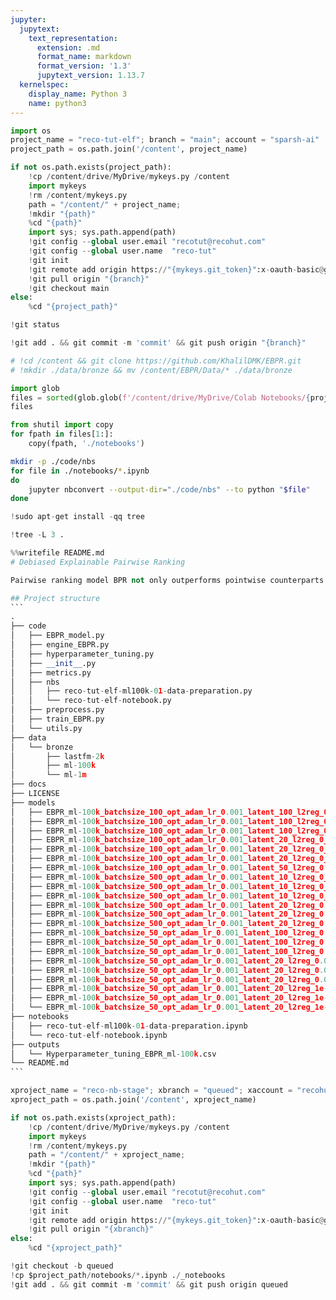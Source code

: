 ```yaml
---
jupyter:
  jupytext:
    text_representation:
      extension: .md
      format_name: markdown
      format_version: '1.3'
      jupytext_version: 1.13.7
  kernelspec:
    display_name: Python 3
    name: python3
---
```


```python id="xolR7gYoJCEb" executionInfo={"status": "ok", "timestamp": 1628951003710, "user_tz": -330, "elapsed": 467, "user": {"displayName": "Sparsh Agarwal", "photoUrl": "", "userId": "13037694610922482904"}}
import os
project_name = "reco-tut-elf"; branch = "main"; account = "sparsh-ai"
project_path = os.path.join('/content', project_name)
```

```python colab={"base_uri": "https://localhost:8080/"} id="Yq6V2furI-Qf" executionInfo={"status": "ok", "timestamp": 1628951009879, "user_tz": -330, "elapsed": 5650, "user": {"displayName": "Sparsh Agarwal", "photoUrl": "", "userId": "13037694610922482904"}} outputId="125d3a45-af8c-48c9-99fe-81c80a370c43"
if not os.path.exists(project_path):
    !cp /content/drive/MyDrive/mykeys.py /content
    import mykeys
    !rm /content/mykeys.py
    path = "/content/" + project_name; 
    !mkdir "{path}"
    %cd "{path}"
    import sys; sys.path.append(path)
    !git config --global user.email "recotut@recohut.com"
    !git config --global user.name  "reco-tut"
    !git init
    !git remote add origin https://"{mykeys.git_token}":x-oauth-basic@github.com/"{account}"/"{project_name}".git
    !git pull origin "{branch}"
    !git checkout main
else:
    %cd "{project_path}"
```

```python colab={"base_uri": "https://localhost:8080/"} id="lRc_TZM6I-Ql" executionInfo={"status": "ok", "timestamp": 1628951116442, "user_tz": -330, "elapsed": 498, "user": {"displayName": "Sparsh Agarwal", "photoUrl": "", "userId": "13037694610922482904"}} outputId="7a02864f-1d8d-499f-ef67-4378da543774"
!git status
```

```python colab={"base_uri": "https://localhost:8080/"} id="PW8XIzLQI-Qm" executionInfo={"status": "ok", "timestamp": 1628951121888, "user_tz": -330, "elapsed": 1198, "user": {"displayName": "Sparsh Agarwal", "photoUrl": "", "userId": "13037694610922482904"}} outputId="ea188a6f-637b-49db-8d26-542cadad1223"
!git add . && git commit -m 'commit' && git push origin "{branch}"
```

```python id="sdD-8ZiRJSG-"
# !cd /content && git clone https://github.com/KhalilDMK/EBPR.git
# !mkdir ./data/bronze && mv /content/EBPR/Data/* ./data/bronze
```

```python id="pjDBBUbYI-Qo" colab={"base_uri": "https://localhost:8080/"} executionInfo={"status": "ok", "timestamp": 1628951028054, "user_tz": -330, "elapsed": 444, "user": {"displayName": "Sparsh Agarwal", "photoUrl": "", "userId": "13037694610922482904"}} outputId="c6cb2413-2534-4192-d765-873ed666c2d7"
import glob
files = sorted(glob.glob(f'/content/drive/MyDrive/Colab Notebooks/{project_name}*.ipynb'))
files
```

```python id="swdfCgeII-Qp" executionInfo={"status": "ok", "timestamp": 1628951035288, "user_tz": -330, "elapsed": 689, "user": {"displayName": "Sparsh Agarwal", "photoUrl": "", "userId": "13037694610922482904"}}
from shutil import copy
for fpath in files[1:]:
    copy(fpath, './notebooks')
```

```sh colab={"base_uri": "https://localhost:8080/"} id="BRQFlohOC4NF" executionInfo={"status": "ok", "timestamp": 1628951048471, "user_tz": -330, "elapsed": 11283, "user": {"displayName": "Sparsh Agarwal", "photoUrl": "", "userId": "13037694610922482904"}} outputId="1f60a7be-fa42-43a8-db9e-1b8d00058470"
mkdir -p ./code/nbs
for file in ./notebooks/*.ipynb
do
    jupyter nbconvert --output-dir="./code/nbs" --to python "$file"
done
```

```python colab={"base_uri": "https://localhost:8080/"} id="l1vbJbECC4NG" executionInfo={"status": "ok", "timestamp": 1628951058572, "user_tz": -330, "elapsed": 10121, "user": {"displayName": "Sparsh Agarwal", "photoUrl": "", "userId": "13037694610922482904"}} outputId="12ad9815-54b7-43a4-c3ac-82262f5d4ca2"
!sudo apt-get install -qq tree
```

```python colab={"base_uri": "https://localhost:8080/"} id="4m4vd_w4C4NG" executionInfo={"status": "ok", "timestamp": 1628951058573, "user_tz": -330, "elapsed": 25, "user": {"displayName": "Sparsh Agarwal", "photoUrl": "", "userId": "13037694610922482904"}} outputId="8458d9ff-2141-45c1-d940-41d3640f0599"
!tree -L 3 .
```

````python colab={"base_uri": "https://localhost:8080/"} id="QIW4Rm6dC4NG" executionInfo={"status": "ok", "timestamp": 1628951110614, "user_tz": -330, "elapsed": 627, "user": {"displayName": "Sparsh Agarwal", "photoUrl": "", "userId": "13037694610922482904"}} outputId="c0cc5080-bdf0-4adb-a8f1-160ba4792b84"
%%writefile README.md
# Debiased Explainable Pairwise Ranking

Pairwise ranking model BPR not only outperforms pointwise counterparts but also able to handle implicit feedback. But it is a black-box model and vulnerable to exposure bias. This exposure bias usually translates into an unfairness against the least popular items because they risk being under-exposed by the recommender system. **One approach to address this problem is to use EBPR (Explainable BPR) loss function.**

## Project structure
```
.
├── code
│   ├── EBPR_model.py
│   ├── engine_EBPR.py
│   ├── hyperparameter_tuning.py
│   ├── __init__.py
│   ├── metrics.py
│   ├── nbs
│   │   ├── reco-tut-elf-ml100k-01-data-preparation.py
│   │   └── reco-tut-elf-notebook.py
│   ├── preprocess.py
│   ├── train_EBPR.py
│   └── utils.py
├── data
│   └── bronze
│       ├── lastfm-2k
│       ├── ml-100k
│       └── ml-1m
├── docs
├── LICENSE
├── models
│   ├── EBPR_ml-100k_batchsize_100_opt_adam_lr_0.001_latent_100_l2reg_0_Epoch31_NDCG@10_0.4173_HR@10_0.6946_MEP@10_0.9274_WMEP@10_0.3581_Avg_Pop@10_0.4685_EFD@10_1.2144_Avg_Pair_Sim@10_0.2616.model
│   ├── EBPR_ml-100k_batchsize_100_opt_adam_lr_0.001_latent_100_l2reg_0_Epoch35_NDCG@10_0.4222_HR@10_0.6946_MEP@10_0.9244_WMEP@10_0.3534_Avg_Pop@10_0.4667_EFD@10_1.2195_Avg_Pair_Sim@10_0.2609.model
│   ├── EBPR_ml-100k_batchsize_100_opt_adam_lr_0.001_latent_100_l2reg_0_Epoch48_NDCG@10_0.4130_HR@10_0.6925_MEP@10_0.9176_WMEP@10_0.3472_Avg_Pop@10_0.4662_EFD@10_1.2205_Avg_Pair_Sim@10_0.2588.model
│   ├── EBPR_ml-100k_batchsize_100_opt_adam_lr_0.001_latent_20_l2reg_0_Epoch42_NDCG@10_0.3980_HR@10_0.6713_MEP@10_0.9238_WMEP@10_0.3579_Avg_Pop@10_0.4765_EFD@10_1.1796_Avg_Pair_Sim@10_0.2717.model
│   ├── EBPR_ml-100k_batchsize_100_opt_adam_lr_0.001_latent_20_l2reg_0_Epoch48_NDCG@10_0.3986_HR@10_0.6649_MEP@10_0.9255_WMEP@10_0.3589_Avg_Pop@10_0.4745_EFD@10_1.1934_Avg_Pair_Sim@10_0.2696.model
│   ├── EBPR_ml-100k_batchsize_100_opt_adam_lr_0.001_latent_20_l2reg_0_Epoch49_NDCG@10_0.4022_HR@10_0.6776_MEP@10_0.9211_WMEP@10_0.3576_Avg_Pop@10_0.4723_EFD@10_1.1993_Avg_Pair_Sim@10_0.2701.model
│   ├── EBPR_ml-100k_batchsize_100_opt_adam_lr_0.001_latent_50_l2reg_0.0_Epoch49_NDCG@10_0.3838_HR@10_0.6628_MEP@10_0.9282_WMEP@10_0.3593_Avg_Pop@10_0.4658_EFD@10_1.2251_Avg_Pair_Sim@10_0.2607.model
│   ├── EBPR_ml-100k_batchsize_500_opt_adam_lr_0.001_latent_10_l2reg_0_Epoch47_NDCG@10_0.3482_HR@10_0.5949_MEP@10_0.9060_WMEP@10_0.3486_Avg_Pop@10_0.4998_EFD@10_1.0814_Avg_Pair_Sim@10_0.2918.model
│   ├── EBPR_ml-100k_batchsize_500_opt_adam_lr_0.001_latent_10_l2reg_0_Epoch48_NDCG@10_0.3429_HR@10_0.6045_MEP@10_0.9030_WMEP@10_0.3479_Avg_Pop@10_0.5051_EFD@10_1.0634_Avg_Pair_Sim@10_0.2960.model
│   ├── EBPR_ml-100k_batchsize_500_opt_adam_lr_0.001_latent_10_l2reg_0_Epoch49_NDCG@10_0.3384_HR@10_0.5885_MEP@10_0.9035_WMEP@10_0.3497_Avg_Pop@10_0.5100_EFD@10_1.0507_Avg_Pair_Sim@10_0.2977.model
│   ├── EBPR_ml-100k_batchsize_500_opt_adam_lr_0.001_latent_20_l2reg_0.001_Epoch48_NDCG@10_0.3709_HR@10_0.6405_MEP@10_0.9205_WMEP@10_0.3583_Avg_Pop@10_0.4934_EFD@10_1.1147_Avg_Pair_Sim@10_0.2861.model
│   ├── EBPR_ml-100k_batchsize_500_opt_adam_lr_0.001_latent_20_l2reg_0.001_Epoch49_NDCG@10_0.3733_HR@10_0.6416_MEP@10_0.9175_WMEP@10_0.3582_Avg_Pop@10_0.4913_EFD@10_1.1205_Avg_Pair_Sim@10_0.2877.model
│   ├── EBPR_ml-100k_batchsize_500_opt_adam_lr_0.001_latent_20_l2reg_0.001_Epoch49_NDCG@10_0.3822_HR@10_0.6437_MEP@10_0.9137_WMEP@10_0.3551_Avg_Pop@10_0.4894_EFD@10_1.1286_Avg_Pair_Sim@10_0.2858.model
│   ├── EBPR_ml-100k_batchsize_50_opt_adam_lr_0.001_latent_100_l2reg_0.001_Epoch22_NDCG@10_0.4080_HR@10_0.6914_MEP@10_0.9295_WMEP@10_0.3576_Avg_Pop@10_0.4741_EFD@10_1.1954_Avg_Pair_Sim@10_0.2659.model
│   ├── EBPR_ml-100k_batchsize_50_opt_adam_lr_0.001_latent_100_l2reg_0.001_Epoch32_NDCG@10_0.4043_HR@10_0.6808_MEP@10_0.9273_WMEP@10_0.3537_Avg_Pop@10_0.4700_EFD@10_1.2071_Avg_Pair_Sim@10_0.2609.model
│   ├── EBPR_ml-100k_batchsize_50_opt_adam_lr_0.001_latent_100_l2reg_0.001_Epoch34_NDCG@10_0.4192_HR@10_0.7010_MEP@10_0.9275_WMEP@10_0.3507_Avg_Pop@10_0.4679_EFD@10_1.2125_Avg_Pair_Sim@10_0.2592.model
│   ├── EBPR_ml-100k_batchsize_50_opt_adam_lr_0.001_latent_20_l2reg_0.001_Epoch46_NDCG@10_0.3952_HR@10_0.6681_MEP@10_0.9316_WMEP@10_0.3612_Avg_Pop@10_0.4728_EFD@10_1.1976_Avg_Pair_Sim@10_0.2690.model
│   ├── EBPR_ml-100k_batchsize_50_opt_adam_lr_0.001_latent_20_l2reg_0.001_Epoch46_NDCG@10_0.4058_HR@10_0.6819_MEP@10_0.9234_WMEP@10_0.3559_Avg_Pop@10_0.4736_EFD@10_1.1930_Avg_Pair_Sim@10_0.2691.model
│   ├── EBPR_ml-100k_batchsize_50_opt_adam_lr_0.001_latent_20_l2reg_0.001_Epoch48_NDCG@10_0.4040_HR@10_0.6776_MEP@10_0.9285_WMEP@10_0.3585_Avg_Pop@10_0.4702_EFD@10_1.2034_Avg_Pair_Sim@10_0.2659.model
│   ├── EBPR_ml-100k_batchsize_50_opt_adam_lr_0.001_latent_20_l2reg_1e-05_Epoch45_NDCG@10_0.4015_HR@10_0.6808_MEP@10_0.9211_WMEP@10_0.3546_Avg_Pop@10_0.4748_EFD@10_1.1922_Avg_Pair_Sim@10_0.2700.model
│   ├── EBPR_ml-100k_batchsize_50_opt_adam_lr_0.001_latent_20_l2reg_1e-05_Epoch46_NDCG@10_0.4003_HR@10_0.6755_MEP@10_0.9221_WMEP@10_0.3572_Avg_Pop@10_0.4717_EFD@10_1.2022_Avg_Pair_Sim@10_0.2683.model
│   └── EBPR_ml-100k_batchsize_50_opt_adam_lr_0.001_latent_20_l2reg_1e-05_Epoch46_NDCG@10_0.4042_HR@10_0.6734_MEP@10_0.9231_WMEP@10_0.3548_Avg_Pop@10_0.4729_EFD@10_1.1968_Avg_Pair_Sim@10_0.2673.model
├── notebooks
│   ├── reco-tut-elf-ml100k-01-data-preparation.ipynb
│   └── reco-tut-elf-notebook.ipynb
├── outputs
│   └── Hyperparameter_tuning_EBPR_ml-100k.csv
└── README.md  
```
````

```python colab={"base_uri": "https://localhost:8080/"} id="bIwHEGctC4NH" executionInfo={"status": "ok", "timestamp": 1628951143854, "user_tz": -330, "elapsed": 8946, "user": {"displayName": "Sparsh Agarwal", "photoUrl": "", "userId": "13037694610922482904"}} outputId="59b5751a-18f0-4c91-eb66-c77d420d0075"
xproject_name = "reco-nb-stage"; xbranch = "queued"; xaccount = "recohut"
xproject_path = os.path.join('/content', xproject_name)

if not os.path.exists(xproject_path):
    !cp /content/drive/MyDrive/mykeys.py /content
    import mykeys
    !rm /content/mykeys.py
    path = "/content/" + xproject_name; 
    !mkdir "{path}"
    %cd "{path}"
    import sys; sys.path.append(path)
    !git config --global user.email "recotut@recohut.com"
    !git config --global user.name  "reco-tut"
    !git init
    !git remote add origin https://"{mykeys.git_token}":x-oauth-basic@github.com/"{xaccount}"/"{xproject_name}".git
    !git pull origin "{xbranch}"
else:
    %cd "{xproject_path}"
```

```python colab={"base_uri": "https://localhost:8080/"} id="A2OY1BAPC4NI" executionInfo={"status": "ok", "timestamp": 1628951145445, "user_tz": -330, "elapsed": 1612, "user": {"displayName": "Sparsh Agarwal", "photoUrl": "", "userId": "13037694610922482904"}} outputId="64478067-fc53-4fa8-9450-236b11d3fc85"
!git checkout -b queued
!cp $project_path/notebooks/*.ipynb ./_notebooks
!git add . && git commit -m 'commit' && git push origin queued
```

```python id="9NPjEuUXDcCK"

```

